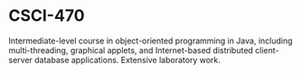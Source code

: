# CSCI-470
Intermediate-level course in object-oriented programming in Java, including multi-threading, graphical applets, and Internet-based distributed client-server database applications. Extensive laboratory work.
